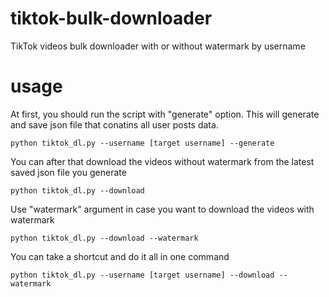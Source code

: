 # tiktok-bulk-downloader
TikTok videos bulk downloader with or without watermark by username

# usage
At first, you should run the script with "generate" option. This will generate and save json file that conatins all user posts data.
```
python tiktok_dl.py --username [target username] --generate
```
You can after that download the videos without watermark from the latest saved json file you generate
```
python tiktok_dl.py --download
```
Use "watermark" argument in case you want to download the videos with watermark
```
python tiktok_dl.py --download --watermark
```
You can take a shortcut and do it all in one command
```
python tiktok_dl.py --username [target username] --download --watermark
```
